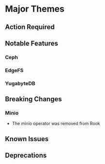 # Major Themes

## Action Required


## Notable Features

### Ceph

### EdgeFS

### YugabyteDB


## Breaking Changes

### <Storage Provider>

### Minio
- The minio operator was removed from Rook


## Known Issues

### <Storage Provider>


## Deprecations

### <Storage Provider>
